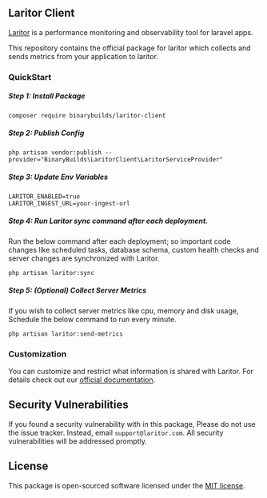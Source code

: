 Laritor Client
------------------------------------------------
[Laritor](https://laritor.com) is a performance monitoring and observability tool for laravel apps. 

This repository contains the official package for laritor which collects and sends metrics from your application to laritor.

### QuickStart

##### Step 1: Install Package
```
composer require binarybuilds/laritor-client
```
##### Step 2: Publish Config
```
php artisan vendor:publish --provider="BinaryBuilds\LaritorClient\LaritorServiceProvider"
```
##### Step 3: Update Env Variables
```
LARITOR_ENABLED=true
LARITOR_INGEST_URL=your-ingest-url
```
##### Step 4: Run Laritor sync command after each deployment.

Run the below command after each deployment; so important code changes like scheduled tasks, database schema, 
custom health checks and server changes are synchronized with Laritor.
```
php artisan laritor:sync
```
##### Step 5: (Optional) Collect Server Metrics

If you wish to collect server metrics like cpu, memory and disk usage, Schedule the below command to run every minute.
```
php artisan laritor:send-metrics
```

### Customization

You can customize and restrict what information is shared with Laritor. For details check out
our [official documentation](https://docs.laritor.com).

## Security Vulnerabilities

If you found a security vulnerability with in this package, Please do not use the issue tracker. Instead, 
email  `support@laritor.com`. All security vulnerabilities will be addressed promptly.

## License

This package is open-sourced software licensed under the [MIT license](LICENSE.md).
